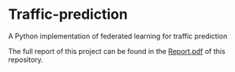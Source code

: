 # Traffic-prediction
A Python implementation of federated learning for traffic prediction

The full report of this project can be found in the [Report.pdf](https://github.com/Arash-san/Traffic-prediction/blob/main/Report.pdf) of this repository.
